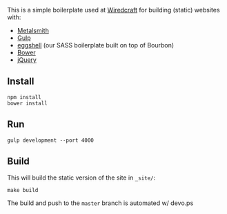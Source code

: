 This is a simple boilerplate used at [Wiredcraft](http://wiredcraft.com) for building (static) websites with:

- [Metalsmith](http://metalsmith.io)
- [Gulp](http://gulpjs.com)
- [eggshell](https://github.com/Wiredcraft/eggshell) (our SASS boilerplate built on top of Bourbon)
- [Bower](http://bower.io)
- [jQuery](http://jquery.com)

## Install

    npm install
    bower install

## Run

    gulp development --port 4000

## Build

This will build the static version of the site in `_site/`:

    make build

The build and push to the `master` branch is automated w/ devo.ps